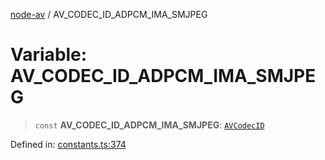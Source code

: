 [node-av](../globals.md) / AV\_CODEC\_ID\_ADPCM\_IMA\_SMJPEG

# Variable: AV\_CODEC\_ID\_ADPCM\_IMA\_SMJPEG

> `const` **AV\_CODEC\_ID\_ADPCM\_IMA\_SMJPEG**: [`AVCodecID`](../type-aliases/AVCodecID.md)

Defined in: [constants.ts:374](https://github.com/seydx/av/blob/f8631fc881b394300b1479f511d55cf1c370a87f/src/constants/constants.ts#L374)
